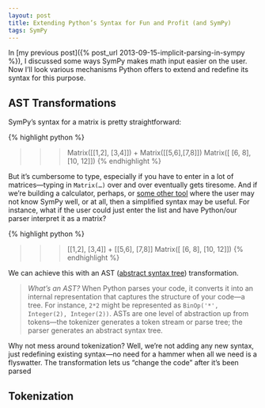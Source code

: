 ```yaml
---
layout: post
title: Extending Python’s Syntax for Fun and Profit (and SymPy)
tags: SymPy
---
```


In [my previous post]({% post_url 2013-09-15-implicit-parsing-in-sympy %}),
I discussed some ways SymPy makes math input easier on the user. Now I’ll
look various mechanisms Python offers to extend and redefine its syntax
for this purpose.

## AST Transformations

SymPy’s syntax for a matrix is pretty straightforward:

{% highlight python %}
>>> Matrix([[1,2], [3,4]]) + Matrix([[5,6],[7,8]])
Matrix([
[6, 8],
[10, 12]])
{% endhighlight %}

But it’s cumbersome to type, especially if you have to enter in a lot of
matrices—typing in `Matrix(…)` over and over eventually gets tiresome. And
if we’re building a calculator, perhaps, or
[some other tool](http://www.sympygamma.com) where the user may not know
SymPy well, or at all, then a simplified syntax may be useful. For instance,
what if the user could just enter the list and have Python/our parser
interpret it as a matrix?

{% highlight python %}
>>> [[1,2], [3,4]] + [[5,6], [7,8]]
Matrix([
[6, 8],
[10, 12]])
{% endhighlight %}

We can achieve this with an AST
([abstract syntax tree](http://en.wikipedia.org/wiki/Abstract_syntax_tree))
transformation.

>*What’s an AST?* When Python parses your code, it converts it into an
>internal representation that captures the structure of your code—a
>tree. For instance, `2*2` might be represented as `BinOp('*', Integer(2),
>Integer(2))`. ASTs are one level of abstraction up from tokens—the
>tokenizer generates a token stream or parse tree; the parser generates an
>abstract syntax tree.

Why not mess around tokenization? Well, we’re not adding any new syntax,
just redefining existing syntax—no need for a hammer when all we need is a
flyswatter. The transformation lets us “change the code” after it’s been
parsed

## Tokenization
